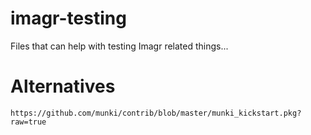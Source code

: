 imagr-testing
===

Files that can help with testing Imagr related things...



# Alternatives

`https://github.com/munki/contrib/blob/master/munki_kickstart.pkg?raw=true`